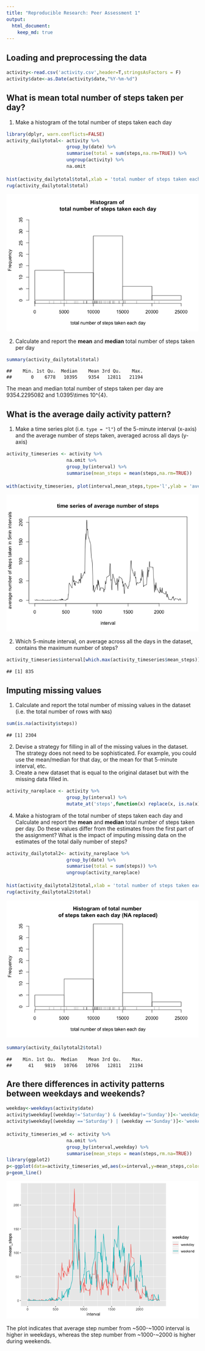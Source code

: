 ```yaml
---
title: "Reproducible Research: Peer Assessment 1"
output: 
  html_document: 
    keep_md: true
---
```


## Loading and preprocessing the data

```r
activity<-read.csv('activity.csv',header=T,stringsAsFactors = F)
activity$date<-as.Date(activity$date,"%Y-%m-%d")
```

## What is mean total number of steps taken per day?
1. Make a histogram of the total number of steps taken each day

```r
library(dplyr, warn.conflicts=FALSE)
activity_dailytotal<- activity %>% 
                      group_by(date) %>%
                      summarise(total = sum(steps,na.rm=TRUE)) %>%
                      ungroup(activity) %>% 
                      na.omit 

hist(activity_dailytotal$total,xlab = 'total number of steps taken each day',main = 'Histogram of \ntotal number of steps taken each day',ylim = c(0,35))
rug(activity_dailytotal$total)
```

![](PA1_template_files/figure-html/unnamed-chunk-1-1.png)<!-- -->

2. Calculate and report the **mean** and **median** total number of steps taken per day

```r
summary(activity_dailytotal$total)
```

```
##    Min. 1st Qu.  Median    Mean 3rd Qu.    Max. 
##       0    6778   10395    9354   12811   21194
```
The mean and median total number of steps taken per day are 9354.2295082 and 1.0395\times 10^{4}.

## What is the average daily activity pattern?
1. Make a time series plot (i.e. `type = "l"`) of the 5-minute interval (x-axis) and the average number of steps taken, averaged across all days (y-axis)


```r
activity_timeseries <- activity %>% 
                      na.omit %>%
                      group_by(interval) %>%
                      summarise(mean_steps = mean(steps,na.rm=TRUE)) 

with(activity_timeseries, plot(interval,mean_steps,type='l',ylab = 'average number of steps taken in 5min intervals',main='time series of average number of steps'))
```

![](PA1_template_files/figure-html/unnamed-chunk-2-1.png)<!-- -->

2. Which 5-minute interval, on average across all the days in the dataset, contains the maximum number of steps?

```r
activity_timeseries$interval[which.max(activity_timeseries$mean_steps)]
```

```
## [1] 835
```

## Imputing missing values
1. Calculate and report the total number of missing values in the dataset (i.e. the total number of rows with `NA`s)

```r
sum(is.na(activity$steps))
```

```
## [1] 2304
```

2. Devise a strategy for filling in all of the missing values in the dataset. The strategy does not need to be sophisticated. For example, you could use the mean/median for that day, or the mean for that 5-minute interval, etc.
3. Create a new dataset that is equal to the original dataset but with the missing data filled in.


```r
activity_nareplace <- activity %>% 
                      group_by(interval) %>%
                      mutate_at('steps',function(x) replace(x, is.na(x), mean(x,na.rm=TRUE)))
```

4. Make a histogram of the total number of steps taken each day and Calculate and report the **mean** and **median** total number of steps taken per day. Do these values differ from the estimates from the first part of the assignment? What is the impact of imputing missing data on the estimates of the total daily number of steps?


```r
activity_dailytotal2<- activity_nareplace %>% 
                      group_by(date) %>%
                      summarise(total = sum(steps)) %>%
                      ungroup(activity_nareplace) 
        
hist(activity_dailytotal2$total,xlab = 'total number of steps taken each day',main = 'Histogram of total number \nof steps taken each day (NA replaced)',ylim=c(0,35))
rug(activity_dailytotal2$total)
```

![](PA1_template_files/figure-html/unnamed-chunk-5-1.png)<!-- -->


```r
summary(activity_dailytotal2$total)
```

```
##    Min. 1st Qu.  Median    Mean 3rd Qu.    Max. 
##      41    9819   10766   10766   12811   21194
```


## Are there differences in activity patterns between weekdays and weekends?

```r
weekday<-weekdays(activity$date)
activity$weekday[(weekday!='Saturday') & (weekday!='Sunday')]<-'weekday'
activity$weekday[(weekday =='Saturday') | (weekday =='Sunday')]<-'weekend'

activity_timeseries_wd <- activity %>% 
                      na.omit %>%
                      group_by(interval,weekday) %>%
                      summarise(mean_steps = mean(steps,rm.na=TRUE)) 
library(ggplot2)
p<-ggplot(data=activity_timeseries_wd,aes(x=interval,y=mean_steps,color=weekday))
p+geom_line()
```

![](PA1_template_files/figure-html/unnamed-chunk-7-1.png)<!-- -->

The plot indicates that average step number from ~500-~1000 interval is higher in weekdays, whereas the step number from ~1000-~2000 is higher during weekends.

